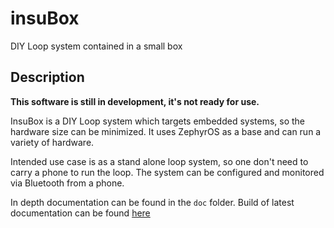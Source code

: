# insuBox
DIY Loop system contained in a small box

## Description

**This software is still in development, it's not ready for use.**

InsuBox is a DIY Loop system which targets embedded systems, so the hardware size can be minimized. It uses ZephyrOS as a base and can run a variety of hardware.

Intended use case is as a stand alone loop system, so one don't need to carry a phone to run the loop. The system can be configured and monitored via Bluetooth from a phone.

In depth documentation can be found in the `doc` folder. 
Build of latest documentation can be found [here](https://jbr7rr.github.io/insuBox/)

